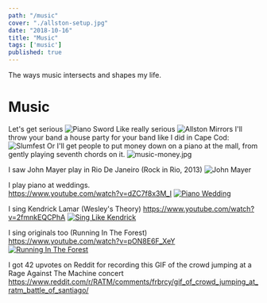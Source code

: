```yaml
---
path: "/music"
cover: "./allston-setup.jpg"
date: "2018-10-16"
title: "Music"
tags: ['music']
published: true
---
```


The ways music intersects and shapes my life.                                       

# Music
Let's get serious
![Piano Sword](./music-piano-sword.jpg)
Like really serious
![Allston Mirrors](./allston-mirrors.jpg)
I'll throw your band a house party for your band like I did in Cape Cod:
![Slumfest](./slumfest-2.jpg)
Or I'll get people to put money down on a piano at the mall, from gently playing seventh chords on it.
![music-money.jpg](./music-money.jpg)

I saw John Mayer play in Rio De Janeiro (Rock in Rio, 2013)
![John Mayer](./john-mayer-rio.JPG)

I play piano at weddings.  
https://www.youtube.com/watch?v=dZC7f8x3M_I
[![Piano Wedding](./piano-wedding.jpg)](https://www.youtube.com/watch?v=dZC7f8x3M_I)

I sing Kendrick Lamar (Wesley's Theory)
https://www.youtube.com/watch?v=2fmnkEQCPhA
[![Sing Like Kendrick](./sing-like-kendrick.jpg)](https://www.youtube.com/watch?v=2fmnkEQCPhA)

I sing originals too (Running In The Forest)  
https://www.youtube.com/watch?v=pON8E6F_XeY  
[![Running In The Forest](./running-in-the-forest.jpg)](https://www.youtube.com/watch?v=pON8E6F_XeY  )

I got 42 upvotes on Reddit for recording this GIF of the crowd jumping at a Rage Against The Machine concert  
https://www.reddit.com/r/RATM/comments/frbrcy/gif_of_crowd_jumping_at_ratm_battle_of_santiago/
